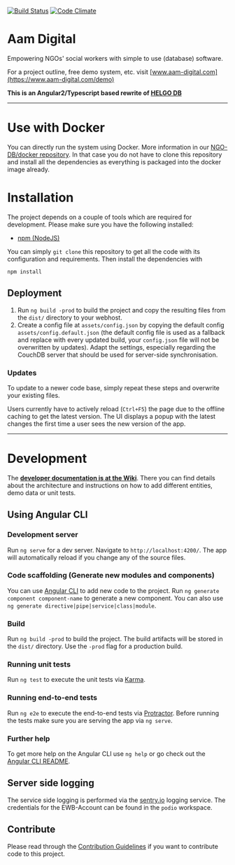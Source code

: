 [![Build Status](https://travis-ci.org/NGO-DB/ndb-core.svg?branch=master)](https://travis-ci.org/NGO-DB/ndb-core)
[![Code Climate](https://codeclimate.com/github/NGO-DB/ndb-core/badges/gpa.svg)](https://codeclimate.com/github/NGO-DB/ndb-core)

# Aam Digital
Empowering NGOs' social workers with simple to use (database) software.

For a project outline, free demo system, etc. visit [www.aam-digital.com](https://www.aam-digital.com/demo)

**This is an Angular2/Typescript based rewrite of [HELGO DB](https://github.com/NGO-DB/helgo_db)**



-----

# Use with Docker
You can directly run the system using Docker. More information in our [NGO-DB/docker repository](https://github.com/NGO-DB/docker/). In that case you do not have to clone this repository and install all the dependencies as everything is packaged into the docker image already.



# Installation
The project depends on a couple of tools which are required for development. Please make sure you have the following installed:
- [npm (NodeJS)](https://www.npmjs.org/)

You can simply `git clone` this repository to get all the code with its configuration and requirements.
Then install the dependencies with
```
npm install
```

## Deployment
1. Run `ng build -prod` to build the project and copy the resulting files from the `dist/` directory to your webhost.
2. Create a config file at `assets/config.json` by copying the default config `assets/config.default.json` (the default config file is used as a fallback and replace with every updated build, your `config.json` file will not be overwritten by updates). Adapt the settings, especially regarding the CouchDB server that should be used for server-side synchronisation.

### Updates
To update to a newer code base, simply repeat these steps and overwrite your existing files.

Users currently have to actively reload (`Ctrl+F5`) the page due to the offline caching to get the latest version. The UI displays a popup with the latest changes the first time a user sees the new version of the app.



-----

# Development
The **[developer documentation is at the Wiki](https://github.com/NGO-DB/ndb-core/wiki)**. There you can find details about the architecture and instructions on how to add different entities, demo data or unit tests.



## Using Angular CLI

### Development server

Run `ng serve` for a dev server. Navigate to `http://localhost:4200/`. The app will automatically reload if you change any of the source files.

### Code scaffolding (Generate new modules and components)

You can use [Angular CLI](https://angular.io/cli/generate) to add new code to the project. Run `ng generate component component-name` to generate a new component. You can also use `ng generate directive|pipe|service|class|module`.

### Build

Run `ng build -prod` to build the project. The build artifacts will be stored in the `dist/` directory. Use the `-prod` flag for a production build.

### Running unit tests

Run `ng test` to execute the unit tests via [Karma](https://karma-runner.github.io).

### Running end-to-end tests

Run `ng e2e` to execute the end-to-end tests via [Protractor](http://www.protractortest.org/).
Before running the tests make sure you are serving the app via `ng serve`.

### Further help

To get more help on the Angular CLI use `ng help` or go check out the [Angular CLI README](https://github.com/angular/angular-cli/blob/master/README.md).



## Server side logging

The service side logging is performed via the [sentry.io](https://sentry.io/ewb/aam-digital/) logging service. 
The credentials for the EWB-Account can be found in the `podio` workspace.



## Contribute
Please read through the [Contribution Guidelines](https://github.com/NGO-DB/ndb-core/wiki/Contribution-Guidelines) if you want to contribute code to this project.
